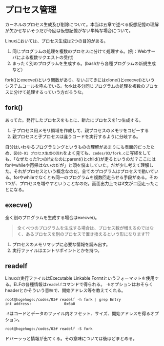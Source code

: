 # プロセス管理
カーネルのプロセス生成及び削除について。本当は五章で述べる仮想記憶の理解が欠かせないそうだが今回は仮想記憶がない単純な場合について。

Linuxにおいては、プロセス生成は2つの目的がある。

1. 同じプログラムの処理を複数のプロセスに分けて処理する。(例：Webサーバによる複数リクエストの受付)
2. まったく別のプログラムを生成する。(bashから各種プログラムの新規生成など）

fork()とexecve()という関数があり、ないぶてきにはclone()とexecve()というシステムコールを呼んでいる。forkは多分同じプログラムの処理を複数のプロセスに分けて処理するっていう方だろうな。

## fork()
あってた。発行したプロセスをもとに、新たにプロセスを1つ生成する。

1. 子プロセス用メモリ領域を作成して、親プロセスのメモリをコピーする
2. 親プロセスと子プロセスは違うコードを実行するように分岐する。

自分はいわゆるプログラミングというものの理解があまりにも表面的だったため、`図03-01 プロセス生成の流れ`をよく見ても、`codes/03/fork.c`に写経をしても、「なぜたった1つのif文なのにparent()とchild()が走るというのだ？ここにはforやwhileや再帰はないのだが」と頭を悩ましていた。だが少し考えて理解した。それがプロセスという概念なのだ。全てのプログラムはプロセスで動いている。forやwhileでなくとも同一のプログラムを複数回走らせる手段がある。その1つが、プロセスを増やすということなのだ。画面出力上ではif文が二回走ったことになる。

## execve()
全く別のプログラムを生成する場合はexecve()。

>全くべつのプログラムを生成する場合は、プロセス数が増えるのではなく、あるプロセスを別のプロセスで置き換えるという形になります??

1. プロセスのメモリマップに必要な情報を読み出す。
2. 実行ファイルはエントリポイントとかを持つ。

## readelf
Linuxの実行ファイルはExecutable Linkable Formtというフォーマットを使用する。ELFの各種情報は`readelf`コマンドで得られる。
`-h`オプションはおそらくheaderとかそういう意味で、開始アドレス等を教えてくれる。

```
root@hogehoge:/codes/03# readelf -h fork | grep Entry
int address:               0x6a0
````

`-S`はコードとデータのファイル内オフセット、サイズ、開始アドレスを得るオプション。
```
root@hogehoge:/codes/03# readelf -S fork 
```

ドバーッっと情報が出てくる。その意味については後ほどまとめる。


